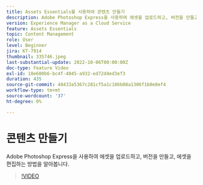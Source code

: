 ```yaml
---
title: Assets Essentials를 사용하여 콘텐츠 만들기
description: Adobe Photoshop Express을 사용하여 에셋을 업로드하고, 버전을 만들고, 에셋을 편집하는 방법을 알아봅니다.
version: Experience Manager as a Cloud Service
feature: Assets Essentials
topic: Content Management
role: User
level: Beginner
jira: KT-7914
thumbnail: 335746.jpeg
last-substantial-update: 2022-10-06T00:00:00Z
doc-type: Feature Video
exl-id: 18e600b6-bc4f-4045-a932-ed72d4ed3ef3
duration: 435
source-git-commit: 48433a5367c281cf5a1c106b08a1306f1b0e8ef4
workflow-type: tm+mt
source-wordcount: '37'
ht-degree: 0%

---
```


# 콘텐츠 만들기

Adobe Photoshop Express을 사용하여 에셋을 업로드하고, 버전을 만들고, 에셋을 편집하는 방법을 알아봅니다.

>[!VIDEO](https://video.tv.adobe.com/v/3418452?quality=12&learn=on&captions=kor)
